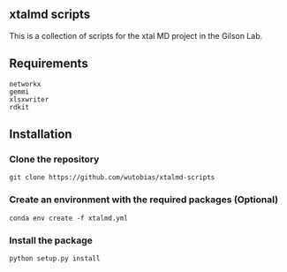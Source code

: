 ## xtalmd scripts

This is a collection of scripts for the xtal MD project in the Gilson Lab.

## Requirements

```
networkx
gemmi
xlsxwriter
rdkit
```

## Installation

### Clone the repository

`git clone https://github.com/wutobias/xtalmd-scripts`

### Create an environment with the required packages (Optional)

`conda env create -f xtalmd.yml`

### Install the package

`python setup.py install`

